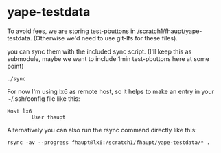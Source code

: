 # yape-testdata

To avoid fees, we are storing test-pbuttons in /scratch1/fhaupt/yape-testdata. (Otherwise we'd need to use git-lfs for these files).

you can sync them with the included sync script. (I'll keep this as submodule, maybe we want to include 1min test-pbuttons here at some point)

```
./sync
```


For now I'm using lx6 as remote host, so it helps to make an entry in your ~/.ssh/config file like this:
```
Host lx6
        User fhaupt
```


Alternatively you can also run the rsync command directly like this:
```
rsync -av --progress fhaupt@lx6:/scratch1/fhaupt/yape-testdata/* .
```
